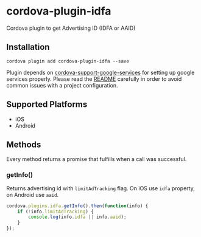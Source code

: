 # cordova-plugin-idfa
Cordova plugin to get Advertising ID (IDFA or AAID)

## Installation

    cordova plugin add cordova-plugin-idfa --save

Plugin depends on [cordova-support-google-services](https://github.com/chemerisuk/cordova-support-google-services) for setting up google services properly. Please read the [README](https://github.com/chemerisuk/cordova-support-google-services/blob/master/README.md) carefully in order to avoid common issues with a project configuration.

## Supported Platforms

- iOS
- Android

## Methods
Every method returns a promise that fulfills when a call was successful.

### getInfo()
Returns advertising id with `limitAdTracking` flag. On iOS use `idfa` property, on Android use `aaid`.
```js
cordova.plugins.idfa.getInfo().then(function(info) {
    if (!info.limitAdTracking) {
        console.log(info.idfa || info.aaid);
    }
});
```
